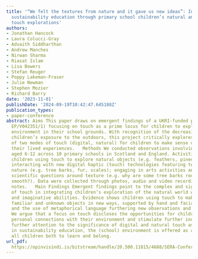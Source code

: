 ```yaml
---
title: '“We felt the textures from nature and it gave us new ideas”: Investigating
  sustainability education through primary school children’s natural and digital haptic
  touch explorations'
authors:
- Jonathan Hancock
- Laura Colucci-Gray
- Advaith Siddharthan
- Andrew Manches
- Nirwan Sharma
- Riasat Islam
- Lisa Bowers
- Stefan Reuger
- Poppy Lakeman-Fraser
- Julie Newman
- Stephen Mozier
- Richard Barry
date: '2023-11-01'
publishDate: '2024-09-19T10:42:47.645188Z'
publication_types:
- paper-conference
abstract: Aims This paper draws on emergent findings of a UKRI-funded project (SENSE,
  EP/V042351/1) focusing on touch as a prime locus for children to explore the natural
  environment in their school grounds. With recognition of the decreasing levels of
  children’s exposure to the outdoors, this project critically explores the integration
  of two modes of touch (digital, natural) for children to make sense of and articulate
  their lived experiences.   Methods We conducted observations involving 302 children
  aged 6-12 across 10 primary schools in Scotland and England. Activities involved
  children using touch to explore natural objects (e.g. feathers, pinecones, leaves);
  interacting with new digital haptic (touch) technologies featuring textures from
  nature (e.g. tree barks, fur, scales); engaging in arts activities and exploring
  scientific questions around texture (e.g. why are some tree barks rough and others
  smooth?). Data were collected through photos, audio and video recordings, and observation
  notes.   Main Findings Emergent findings point to the complex and significant role
  of touch in integrating children’s exploration of the natural world with their communication
  and imaginative abilities. Evidence shows children using touch to make sense of
  familiar and unknown objects in new ways, supported by hand and facial gestures
  and the use of metaphorical language furthering new observations and new questions.  Conclusions
  We argue that a focus on touch discloses the opportunities for children to develop
  personal connections with their environment and stimulate further inquiry. Drawing
  further attention to the significance of digital and natural touch as modes of learning
  in sustainability education, the (school) environment is offered as a ‘place’ for
  all children both to learn and belong.
url_pdf: 
  https://opinvisindi.is/bitstream/handle/20.500.11815/4688/SERA-Conference-booklet-2023.pdf
---
```

